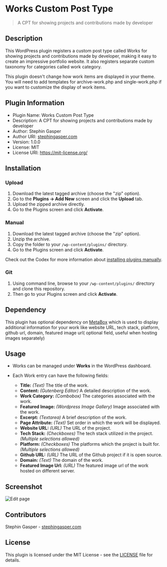 # Works Custom Post Type

> A CPT for showing projects and contributions made by developer

## Description

This WordPress plugin registers a custom post type called Works for showing projects and contributions made by developer, making it easy to create an impressive portfolio website. It also registers separate custom taxonomy for categories called work category.

This plugin doesn't change how work items are displayed in your theme. You will need to add templates for archive-work.php and single-work.php if you want to customize the display of work items.

## Plugin Information

- Plugin Name: Works Custom Post Type
- Description: A CPT for showing projects and contributions made by developer
- Author: Stephin Gasper
- Author URI: [stephingasper.com](https://stephin-gasper.vercel.app)
- Version: 1.0.0
- License: MIT
- License URI: https://mit-license.org/

## Installation

### Upload

1. Download the latest tagged archive (choose the "zip" option).
2. Go to the **Plugins -> Add New** screen and click the **Upload** tab.
3. Upload the zipped archive directly.
4. Go to the Plugins screen and click **Activate**.

### Manual

1. Download the latest tagged archive (choose the "zip" option).
2. Unzip the archive.
3. Copy the folder to your `/wp-content/plugins/` directory.
4. Go to the Plugins screen and click **Activate**.

Check out the Codex for more information about [installing plugins manually](https://wordpress.org/documentation/article/manage-plugins/#manual-plugin-installation-1).

### Git

1. Using command line, browse to your `/wp-content/plugins/` directory and clone this repository.
2. Then go to your Plugins screen and click **Activate**.

## Dependency

This plugin has optional dependency on [MetaBox](https://wordpress.org/plugins/meta-box/) which is used to display additional information for your work like website URL, tech stack, platform, github url, domain, featured image url( optional field, useful when hosting images separately)

## Usage

- Works can be managed under **Works** in the WordPress dashboard.
- Each Work entry can have the following fields:

  - **Title:** *(Text)* The title of the work.
  - **Content:** *(Gutenberg Editor)* A detailed description of the work.
  - **Work Category:** *(Combobox)* The categories associated with the work.
  - **Featured Image:** *(Wordpress Image Gallery)* Image associated with the work.
  - **Excerpt:** *(Textarea)* A brief description of the work.
  - **Page Attribute:** *(Text)* Set order in which the work will be displayed.
  - **Website URL:** *(URL)* The URL of the project.
  - **Tech Stack:** *(Checkboxes)* The tech stack utilized in the project. *(Multiple selections allowed)*
  - **Platform:** *(Checkboxes)* The platforms which the project is built for. *(Multiple selections allowed)*
  - **Github URL:** *(URL)* The URL of the Github project if it is open source.
  - **Domain:** *(Text)* The domain of the work.
  - **Featured Image Url:** *(URL)* The featured image url of the work hosted on different server.

## Screenshot

![Edit page](https://i.postimg.cc/jdRkV6Kf/works-cpt.png)

## Contributors

Stephin Gasper - [stephingasper.com](https://stephin-gasper.vercel.app/)

## License

This plugin is licensed under the MIT License - see the [LICENSE](LICENSE) file for details.
